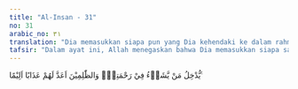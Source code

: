 ```yaml
---
title: "Al-Insan - 31"
no: 31
arabic_no: ٣١
translation: "Dia memasukkan siapa pun yang Dia kehendaki ke dalam rahmat-Nya (surga). Adapun bagi orang-orang zalim disediakan-Nya azab yang pedih."
tafsir: "Dalam ayat ini, Allah menegaskan bahwa Dia memasukkan siapa saja yang dikehendaki-Nya ke dalam rahmat-Nya, yaitu surga. Bagi orang zalim disediakan azab yang pedih.\n\nAllah menunjukkan manfaat perbuatan taat kepada orang tersebut sehingga dengan perbuatan itu, dia mempersiapkan dirinya memasuki rahmat Allah berupa surga. Bagi orang-orang yang merugikan diri mereka, dan mati dalam kekafiran, Allah telah menyediakan bagi mereka di akhirat azab yang paling hebat, yaitu neraka Jahanam."
---
```

يُّدْخِلُ مَنْ يَّشَاۤءُ فِيْ رَحْمَتِهٖۗ وَالظّٰلِمِيْنَ اَعَدَّ لَهُمْ عَذَابًا اَلِيْمًا ࣖ